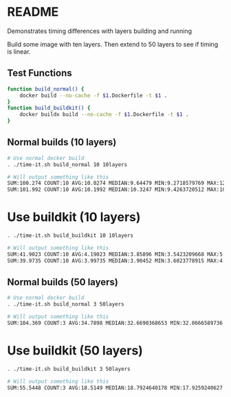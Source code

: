 # README
Demonstrates timing differences with layers building and running

Build some image with ten layers.  Then extend to 50 layers to see if timing is linear.

## Test Functions
```sh
function build_normal() {
    docker build --no-cache -f $1.Dockerfile -t $1 .
} 
function build_buildkit() {
    docker buildx build --no-cache -f $1.Dockerfile -t $1 .
} 
```

## Normal builds (10 layers)
```sh
# Use normal docker build
. ./time-it.sh build_normal 10 10layers  

# Will output something like this
SUM:100.274 COUNT:10 AVG:10.0274 MEDIAN:9.64479 MIN:9.2718579769 MAX:12.4239759445
SUM:101.992 COUNT:10 AVG:10.1992 MEDIAN:10.3247 MIN:9.4263720512 MAX:10.7601661682
```

# Use buildkit (10 layers)
```sh
. ./time-it.sh build_buildkit 10 10layers  

# Will output something like this
SUM:41.9023 COUNT:10 AVG:4.19023 MEDIAN:3.85896 MIN:3.5423209668 MAX:5.5610890388
SUM:39.9735 COUNT:10 AVG:3.99735 MEDIAN:3.90452 MIN:3.6023778915 MAX:4.8426160812
```

## Normal builds (50 layers)
```sh
# Use normal docker build
. ./time-it.sh build_normal 3 50layers  

# Will output something like this
SUM:104.369 COUNT:3 AVG:34.7898 MEDIAN:32.6690368653 MIN:32.0666589736 MAX:39.6336610317
```

# Use buildkit (50 layers)
```sh
. ./time-it.sh build_buildkit 3 50layers  

# Will output something like this
SUM:55.5448 COUNT:3 AVG:18.5149 MEDIAN:18.7924640178 MIN:17.9259240627 MAX:18.8263990879
```
